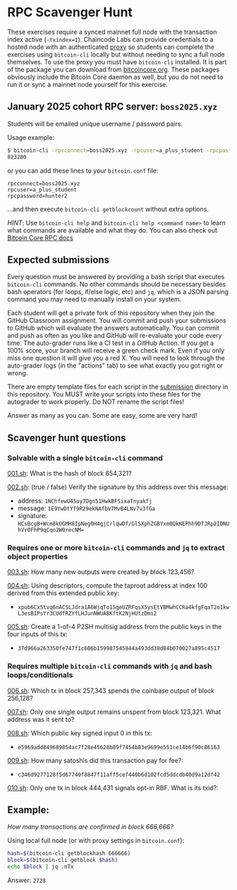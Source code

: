 # RPC Scavenger Hunt

These exercises require a synced mainnet full node with the transaction index
active (`-txindex=1`). Chaincode Labs can provide credentials to a hosted node
with an authenticated [proxy](https://github.com/pinheadmz/rpc-auth-proxy)
so students can complete the exercises using `bitcoin-cli` locally but without
needing to sync a full node themselves. To use the proxy you must have `bitcoin-cli`
installed. It is part of the package you can download from [bitcoincore.org](https://bitcoincore.org/bin/bitcoin-core-28.0/).
These packages obviously include the Bitcoin Core daemon as well, but you do not
need to run it or sync a mainnet node yourself for this exercise.

## January 2025 cohort RPC server: `boss2025.xyz`

Students will be emailed unique username / password pairs.

Usage example:

```sh
$ bitcoin-cli -rpcconnect=boss2025.xyz -rpcuser=a_plus_student -rpcpassword=hunter2 getblockcount
823280
```

or you can add these lines to your `bitcoin.conf` file:

```
rpcconnect=boss2025.xyz
rpcuser=a_plus_student
rpcpassword=hunter2
```

...and then execute `bitcoin-cli getblockcount` without extra options.

*HINT*: Use `bitcoin-cli help` and `bitcoin-cli help <command name>` to learn
what commands are available and what they do.
You can also check out [Bitcoin Core RPC docs](https://bitcoincore.org/en/doc/28.0.0/)


## Expected submissions

Every question must be answered by providing a bash script that executes `bitcoin-cli`
commands. No other commands should be necessary besides bash operators (for loops, if/else logic, etc)
and `jq`, which is a JSON parsing command you may need to manually install on your system.

Each student will get a private fork of this repository
when they join the GitHub Classroom assignment. You will commit and push your
submissions to GitHub which will evaluate the answers automatically. You can
commit and push as often as you like and GitHub will re-evaluate your code
every time. The auto-grader runs like a CI test in a GitHub Action. If you get
a 100% score, your branch will receive a green check mark. Even if you only miss
one question it will give you a red X. You will need to look through the auto-grader
logs (in the "actions" tab) to see what exactly you got right or wrong.

There are empty template files for each script in the [submission](/submission)
directory in this repository. You MUST write your scripts into these files for
the autograder to work properly. Do NOT rename the script files!

Answer as many as you can. Some are easy, some are very hard!

## Scavenger hunt questions

### Solvable with a single `bitcoin-cli` command

[001.sh](/submission/001.sh): What is the hash of block 654,321?

[002.sh](/submission/002.sh): (true / false) Verify the signature by this address over this message:

- address: `1NChfewU45oy7Dgn51HwkBFSixaTnyakfj`
- message: `1E9YwDtYf9R29ekNAfbV7MvB4LNv7v3fGa`
- signature: `HCsBcgB+Wcm8kOGMH8IpNeg0H4gjCrlqwDf/GlSXphZGBYxm0QkKEPhh9DTJRp2IDNUhVr0FhP9qCqo2W0recNM=`

### Requires one or more `bitcoin-cli` commands and `jq` to extract object properties

[003.sh](/submission/003.sh): How many new outputs were created by block 123,456?

[004.sh](/submission/004.sh): Using descriptors, compute the taproot address at index 100 derived from this extended public key:
  - `xpub6Cx5tvq6nACSLJdra1A6WjqTo1SgeUZRFqsX5ysEtVBMwhCCRa4kfgFqaT2o1kwL3esB1PsYr3CUdfRZYfLHJunNWUABKftK2NjHUtzDms2`

[005.sh](/submission/005.sh): Create a 1-of-4 P2SH multisig address from the public keys in the four inputs of this tx:
  - `37d966a263350fe747f1c606b159987545844a493dd38d84b070027a895c4517`

### Requires multiple `bitcoin-cli` commands with `jq` and bash loops/conditionals

[006.sh](/submission/006.sh): Which tx in block 257,343 spends the coinbase output of block 256,128?

[007.sh](/submission/007.sh): Only one single output remains unspent from block 123,321. What address was it sent to?

[008.sh](/submission/008.sh): Which public key signed input 0 in this tx:
  - `e5969add849689854ac7f28e45628b89f7454b83e9699e551ce14b6f90c86163`

[009.sh](/submission/009.sh): How many satoshis did this transaction pay for fee?:
  - `c346d9277128f5d67740f8847f11aff5cef440b6d102fcd5ddcdb40d9a12df42`

[010.sh](/submission/010.sh): Only one tx in block 444,431 signals opt-in RBF. What is its txid?:



## Example:

*How many transactions are confirmed in block 666,666?*

Using local full node (or with proxy settings in `bitcoin.conf`):

```sh
hash=$(bitcoin-cli getblockhash 666666)
block=$(bitcoin-cli getblock $hash)
echo $block | jq .nTx
```

Answer: `2728`
